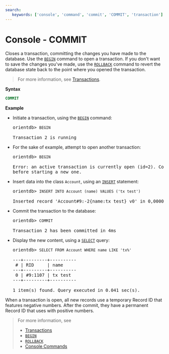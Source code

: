 ```yaml
---
search:
   keywords: ['console', 'command', 'commit', 'COMMIT', 'transaction']
---
```


<!-- proofread 2015-01-07 SAM -->

# Console - COMMIT

Closes a transaction, committing the changes you have made to the database.  Use the [`BEGIN`](Console-Command-Begin.md) command to open a transaction. If you don't want to save the changes you've made, use the [`ROLLBACK`](Console-Command-Rollback.md) command to revert the database state back to the point where you opened the transaction.

>For more information, see [Transactions](../../internals/Transactions.md).

**Syntax**

```sql
COMMIT
```

**Example**

- Initiate a transaction, using the [`BEGIN`](Console-Command-Begin.md) command:

  <pre>
  orientdb> <code class="lang-sql userinput">BEGIN</code>

  Transaction 2 is running
  </pre>

- For the sake of example, attempt to open another transaction:

  <pre>
  orientdb> <code class="lang-sql userinput">BEGIN</code>

  Error: an active transaction is currently open (id=2). Commit or rollback 
  before starting a new one.
  </pre>

- Insert data into the class `Account`, using an [`INSERT`](../../sql/SQL-Insert.md) statement:

  <pre>
  orientdb> <code class="lang-sql userinput">INSERT INTO Account (name) VALUES ('tx test')</code>

  Inserted record 'Account#9:-2{name:tx test} v0' in 0,000000 sec(s).
  </pre>

- Commit the transaction to the database:

  <pre>
  orientdb> <code class="lang-sql userinput">COMMIT</code>

  Transaction 2 has been committed in 4ms
  </pre>

- Display the new content, using a [`SELECT`](../../sql/SQL-Query.md) query:

  <pre>
  orientdb> <code class="lang-sql userinput">SELECT FROM Account WHERE name LIKE 'tx%'</code>

  ---+---------+----------
   # | RID     | name
  ---+---------+----------
   0 | #9:1107 | tx test
  ---+---------+----------

  1 item(s) found. Query executed in 0.041 sec(s).
  </pre>

When a transaction is open, all new records use a temporary Record ID that features negative numbers.  After the commit, they have a permanent Record ID that uses with positive numbers.

>For more information, see
>
>- [Transactions](../../internals/Transactions.md)
>- [`BEGIN`](Console-Command-Begin.md)
>- [`ROLLBACK`](Console-Command-Rollback.md)
>- [Console Commands](../Console-Commands.md)
